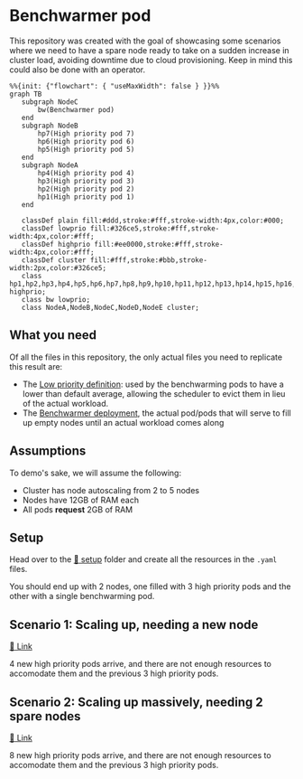 # Benchwarmer pod

This repository was created with the goal of showcasing some scenarios where we need to have a spare node ready to take on a sudden increase in cluster load, avoiding downtime due to cloud provisioning. Keep in mind this could also be done with an operator.

```mermaid
%%{init: {"flowchart": { "useMaxWidth": false } }}%%
graph TB
   subgraph NodeC
       bw(Benchwarmer pod)
   end
   subgraph NodeB
       hp7(High priority pod 7)
       hp6(High priority pod 6)
       hp5(High priority pod 5)
   end
   subgraph NodeA
       hp4(High priority pod 4)
       hp3(High priority pod 3)
       hp2(High priority pod 2)
       hp1(High priority pod 1)
   end
 
   classDef plain fill:#ddd,stroke:#fff,stroke-width:4px,color:#000;
   classDef lowprio fill:#326ce5,stroke:#fff,stroke-width:4px,color:#fff;
   classDef highprio fill:#ee0000,stroke:#fff,stroke-width:4px,color:#fff;
   classDef cluster fill:#fff,stroke:#bbb,stroke-width:2px,color:#326ce5;
   class hp1,hp2,hp3,hp4,hp5,hp6,hp7,hp8,hp9,hp10,hp11,hp12,hp13,hp14,hp15,hp16,hp17,hp18,hp19,hp20 highprio;
   class bw lowprio;
   class NodeA,NodeB,NodeC,NodeD,NodeE cluster;
```

## What you need

Of all the files in this repository, the only actual files you need to replicate this result are:

- The [Low priority definition](./setup/low-priority-definition.yaml): used by the benchwarming pods to have a lower than default average, allowing the scheduler to evict them in lieu of the actual workload.
- The [Benchwarmer deployment](./setup/benchwarmer-deployment.yaml), the actual pod/pods that will serve to fill up empty nodes until an actual workload comes along

## Assumptions

To demo's sake, we will assume the following:

- Cluster has node autoscaling from 2 to 5 nodes
- Nodes have 12GB of RAM each
- All pods **request** 2GB of RAM

## Setup

Head over to the [🔗 setup](./setup/) folder and create all the resources in the `.yaml` files.

You should end up with 2 nodes, one filled with 3 high priority pods and the other with a single benchwarming pod.

## Scenario 1: Scaling up, needing a new node

[🔗 Link](./scenario1.md)

4 new high priority pods arrive, and there are not enough resources to accomodate them and the previous 3 high priority pods.

## Scenario 2: Scaling up massively, needing 2 spare nodes

[🔗 Link](./scenario2.md)

8 new high priority pods arrive, and there are not enough resources to accomodate them and the previous 3 high priority pods.
